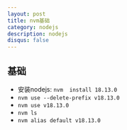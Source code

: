 ```yaml
---
layout: post
title: nvm基础
category: nodejs
description: nodejs
disqus: false
---
```



## 基础
* 安装nodejs: `nvm  install 18.13.0`
* `nvm use --delete-prefix v18.13.0`
* `nvm use v18.13.0`
* `nvm ls`
* `nvm alias default v18.13.0`
